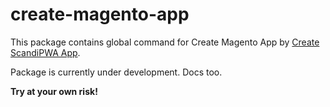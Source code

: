 # create-magento-app

This package contains global command for Create Magento App by [Create ScandiPWA App](https://github.com/scandipwa/create-scandipwa-app).

Package is currently under development. Docs too.

**Try at your own risk!**